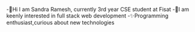 -👋Hi I am Sandra Ramesh, currently 3rd year CSE student at Fisat
-🌱I am keenly interested in full stack web development 
-✨Programming enthusiast,curious about new technologies
